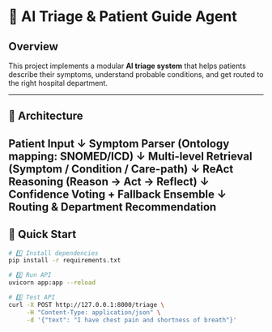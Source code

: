 # 🏥 AI Triage & Patient Guide Agent

## Overview
This project implements a modular **AI triage system** that helps patients describe their symptoms, understand probable conditions, and get routed to the right hospital department.

---

## 🧩 Architecture
Patient Input
↓
Symptom Parser (Ontology mapping: SNOMED/ICD)
↓
Multi-level Retrieval (Symptom / Condition / Care-path)
↓
ReAct Reasoning (Reason → Act → Reflect)
↓
Confidence Voting + Fallback Ensemble
↓
Routing & Department Recommendation
---

## 🚀 Quick Start
```bash
# 1️⃣ Install dependencies
pip install -r requirements.txt

# 2️⃣ Run API
uvicorn app:app --reload

# 3️⃣ Test API
curl -X POST http://127.0.0.1:8000/triage \
     -H "Content-Type: application/json" \
     -d '{"text": "I have chest pain and shortness of breath"}'
